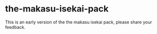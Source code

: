# the-makasu-isekai-pack
This is an early version of the the makasu isekai pack, please share your feedback.
